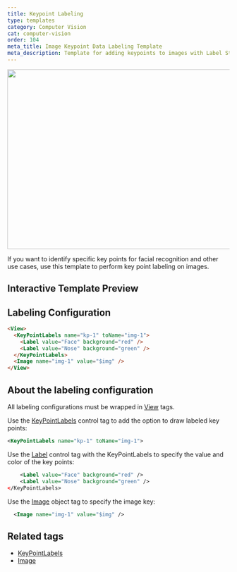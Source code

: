 ```yaml
---
title: Keypoint Labeling
type: templates
category: Computer Vision
cat: computer-vision
order: 104
meta_title: Image Keypoint Data Labeling Template
meta_description: Template for adding keypoints to images with Label Studio for your machine learning and data science projects.
---
```


<img src="/images/templates/keypoints.png" alt="" class="gif-border" width="552px" height="408px"/>

If you want to identify specific key points for facial recognition and other use cases, use this template to perform key point labeling on images.

## Interactive Template Preview

<div id="main-preview"></div>

## Labeling Configuration

```html
<View>
  <KeyPointLabels name="kp-1" toName="img-1">
    <Label value="Face" background="red" />
    <Label value="Nose" background="green" />
  </KeyPointLabels>
  <Image name="img-1" value="$img" />
</View>
```

## About the labeling configuration

All labeling configurations must be wrapped in [View](/tags/view.html) tags.


Use the [KeyPointLabels](/tags/keypointlabels.html) control tag to add the option to draw labeled key points:
```xml
<KeyPointLabels name="kp-1" toName="img-1">
```
  
Use the [Label](/tags/label.html) control tag with the KeyPointLabels to specify the value and color of the key points:
```xml
    <Label value="Face" background="red" />
    <Label value="Nose" background="green" />
</KeyPointLabels>
```

Use the [Image](/tags/image.html) object tag to specify the image key: 
```xml
  <Image name="img-1" value="$img" />
```

## Related tags

- [KeyPointLabels](/tags/keypointlabels.html)
- [Image](/tags/image.html)